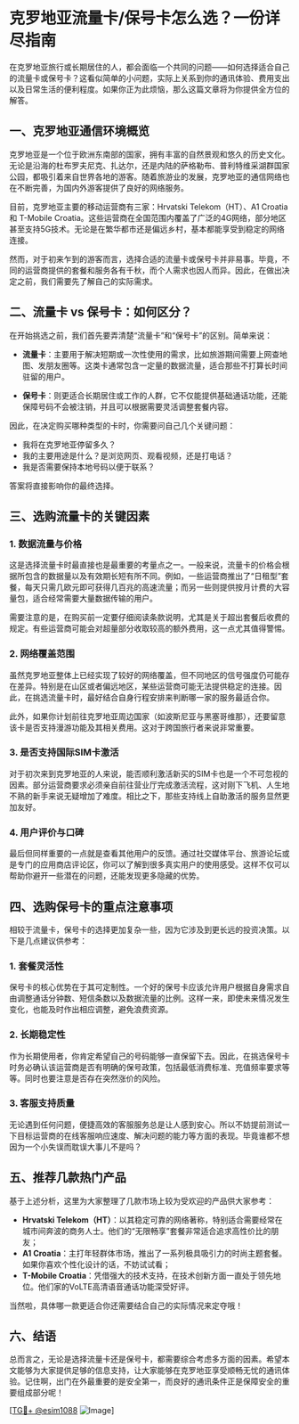 # 克罗地亚流量卡/保号卡怎么选？一份详尽指南

在克罗地亚旅行或长期居住的人，都会面临一个共同的问题——如何选择适合自己的流量卡或保号卡？这看似简单的小问题，实际上关系到你的通讯体验、费用支出以及日常生活的便利程度。如果你正为此烦恼，那么这篇文章将为你提供全方位的解答。

## 一、克罗地亚通信环境概览

克罗地亚是一个位于欧洲东南部的国家，拥有丰富的自然景观和悠久的历史文化。无论是沿海的杜布罗夫尼克、扎达尔，还是内陆的萨格勒布、普利特维采湖群国家公园，都吸引着来自世界各地的游客。随着旅游业的发展，克罗地亚的通信网络也在不断完善，为国内外游客提供了良好的网络服务。

目前，克罗地亚主要的移动运营商有三家：Hrvatski Telekom（HT）、A1 Croatia 和 T-Mobile Croatia。这些运营商在全国范围内覆盖了广泛的4G网络，部分地区甚至支持5G技术。无论是在繁华都市还是偏远乡村，基本都能享受到稳定的网络连接。

然而，对于初来乍到的游客而言，选择合适的流量卡或保号卡并非易事。毕竟，不同的运营商提供的套餐和服务各有千秋，而个人需求也因人而异。因此，在做出决定之前，我们需要先了解自己的实际需求。

## 二、流量卡 vs 保号卡：如何区分？

在开始挑选之前，我们首先要弄清楚“流量卡”和“保号卡”的区别。简单来说：

- **流量卡**：主要用于解决短期或一次性使用的需求，比如旅游期间需要上网查地图、发朋友圈等。这类卡通常包含一定量的数据流量，适合那些不打算长时间驻留的用户。
  
- **保号卡**：则更适合长期居住或工作的人群，它不仅能提供基础通话功能，还能保障号码不会被注销，并且可以根据需要灵活调整套餐内容。

因此，在决定购买哪种类型的卡时，你需要问自己几个关键问题：
- 我将在克罗地亚停留多久？
- 我的主要用途是什么？是浏览网页、观看视频，还是打电话？
- 我是否需要保持本地号码以便于联系？

答案将直接影响你的最终选择。

## 三、选购流量卡的关键因素

### 1. 数据流量与价格

这是选择流量卡时最直接也是最重要的考量点之一。一般来说，流量卡的价格会根据所包含的数据量以及有效期长短有所不同。例如，一些运营商推出了“日租型”套餐，每天只需几欧元即可获得几百兆的高速流量；而另一些则提供按月计费的大容量包，适合经常需要大量数据传输的用户。

需要注意的是，在购买前一定要仔细阅读条款说明，尤其是关于超出套餐后收费的规定。有些运营商可能会对超量部分收取较高的额外费用，这一点尤其值得警惕。

### 2. 网络覆盖范围

虽然克罗地亚整体上已经实现了较好的网络覆盖，但不同地区的信号强度仍可能存在差异。特别是在山区或者偏远地区，某些运营商可能无法提供稳定的连接。因此，在挑选流量卡时，最好结合自身行程安排来判断哪一家的服务最适合你。

此外，如果你计划前往克罗地亚周边国家（如波斯尼亚与黑塞哥维那），还要留意该卡是否支持漫游功能及其相关费用。这对于跨国旅行者来说非常重要。

### 3. 是否支持国际SIM卡激活

对于初次来到克罗地亚的人来说，能否顺利激活新买的SIM卡也是一个不可忽视的因素。部分运营商要求必须亲自前往营业厅完成激活流程，这对刚下飞机、人生地不熟的新手来说无疑增加了难度。相比之下，那些支持线上自助激活的服务显然更加友好。

### 4. 用户评价与口碑

最后但同样重要的一点就是查看其他用户的反馈。通过社交媒体平台、旅游论坛或是专门的应用商店评论区，你可以了解到很多真实用户的使用感受。这样不仅可以帮助你避开一些潜在的问题，还能发现更多隐藏的优势。

## 四、选购保号卡的重点注意事项

相较于流量卡，保号卡的选择更加复杂一些，因为它涉及到更长远的投资决策。以下是几点建议供参考：

### 1. 套餐灵活性

保号卡的核心优势在于其可定制性。一个好的保号卡应该允许用户根据自身需求自由调整通话分钟数、短信条数以及数据流量的比例。这样一来，即使未来情况发生变化，也能及时作出相应调整，避免浪费资源。

### 2. 长期稳定性

作为长期使用者，你肯定希望自己的号码能够一直保留下去。因此，在挑选保号卡时务必确认该运营商是否有明确的保号政策，包括最低消费标准、充值频率要求等等。同时也要注意是否存在突然涨价的风险。

### 3. 客服支持质量

无论遇到任何问题，便捷高效的客服服务总是让人感到安心。所以不妨提前测试一下目标运营商的在线客服响应速度、解决问题的能力等方面的表现。毕竟谁都不想因为一个小失误而耽误大事儿不是吗？

## 五、推荐几款热门产品

基于上述分析，这里为大家整理了几款市场上较为受欢迎的产品供大家参考：

- **Hrvatski Telekom（HT）**：以其稳定可靠的网络著称，特别适合需要经常在城市间奔波的商务人士。他们的“无限畅享”套餐非常适合追求高性价比的朋友；
- **A1 Croatia**：主打年轻群体市场，推出了一系列极具吸引力的时尚主题套餐。如果你喜欢个性化设计的话，不妨试试看；
- **T-Mobile Croatia**：凭借强大的技术支持，在技术创新方面一直处于领先地位。他们家的VoLTE高清语音通话功能深受好评。

当然啦，具体哪一款更适合你还需要结合自己的实际情况来定夺哦！

## 六、结语

总而言之，无论是选择流量卡还是保号卡，都需要综合考虑多方面的因素。希望本文能够为大家提供足够的信息支持，让大家能够在克罗地亚享受顺畅无忧的通讯体验。记住啊，出门在外最重要的是安全第一，而良好的通讯条件正是保障安全的重要组成部分呢！

[[TG💪+ @esim1088](https://t.me/s/esim1088) ![Image](https://i.postimg.cc/4NQfJmqS/Snipaste-2025-05-13-00-14-12.png)]
